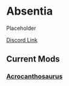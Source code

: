 # Absentia

Placeholder

[Discord Link](#)

## Current Mods

### [Acrocanthosaurus](./Path-of-Titans-AbsentiaAcro)

